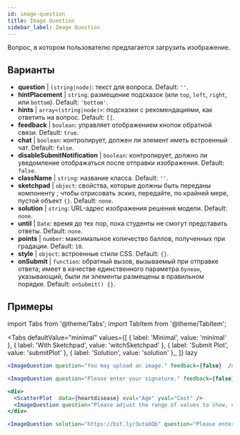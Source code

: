 ```yaml
---
id: image-question 
title: Image Question
sidebar_label: Image Question
---
```


Вопрос, в котором пользователю предлагается загрузить изображение.

## Варианты

* __question__ | `(string|node)`: текст для вопроса. Default: `''`.
* __hintPlacement__ | `string`: размещение подсказок (или `top`, `left`, `right`, или `bottom`). Default: `'bottom'`.
* __hints__ | `array<(string|node)>`: подсказки с рекомендациями, как ответить на вопрос. Default: `[]`.
* __feedback__ | `boolean`: управляет отображением кнопок обратной связи. Default: `true`.
* __chat__ | `boolean`: контролирует, должен ли элемент иметь встроенный чат. Default: `false`.
* __disableSubmitNotification__ | `boolean`: контролирует, должно ли уведомление отображаться после отправки изображения. Default: `false`.
* __className__ | `string`: название класса. Default: `''`.
* __sketchpad__ | `object`: свойства, которые должны быть переданы компоненту <Sketchpad />; чтобы отрисовать эскиз, передайте, по крайней мере, пустой объект `{}`. Default: `none`.
* __solution__ | `string`: URL-адрес изображения решения модели. Default: `none`.
* __until__ | `Date`: время до тех пор, пока студенты не смогут представить ответы. Default: `none`.
* __points__ | `number`: максимальное количество баллов, полученных при градации. Default: `10`.
* __style__ | `object`: встроенные стили CSS. Default: `{}`.
* __onSubmit__ | `function`: обратный вызов, вызываемый при отправке ответа; имеет в качестве единственного параметра `булеан`, указывающий, были ли элементы размещены в правильном порядке. Default: `onSubmit() {}`.


## Примеры

import Tabs from '@theme/Tabs';
import TabItem from '@theme/TabItem';

<Tabs
    defaultValue="minimal"
    values={[
        { label: 'Minimal', value: 'minimal' },
        { label: 'With Sketchpad', value: 'witchSketchpad' },
        { label: 'Submit Plot', value: 'submitPlot' },
        { label: 'Solution', value: 'solution' },,
    ]}
    lazy
>

<TabItem value="minimal">

```jsx live
<ImageQuestion question="You may upload an image." feedback={false}  />
```
</TabItem>

<TabItem value="witchSketchpad">

```jsx live
<ImageQuestion question="Please enter your signature." feedback={false} sketchpad={{ canvasHeight: 300}} />
```

</TabItem>

<TabItem value="submitPlot">

```jsx live
<div>
  <ScatterPlot  data={heartdisease} xval="Age" yval="Cost" />
  <ImageQuestion question="Please adjust the range of values to show, change the axis labels and title of the plot, and submit your result." />
</div>
```
</TabItem>

<TabItem value="solution">

```jsx live
<ImageQuestion solution="https://bit.ly/3utaXOb" question="Please enter the Greek letter 'Gamma'." feedback={false} sketchpad={{ canvasHeight: 300}} />
```
</TabItem>

</Tabs>
